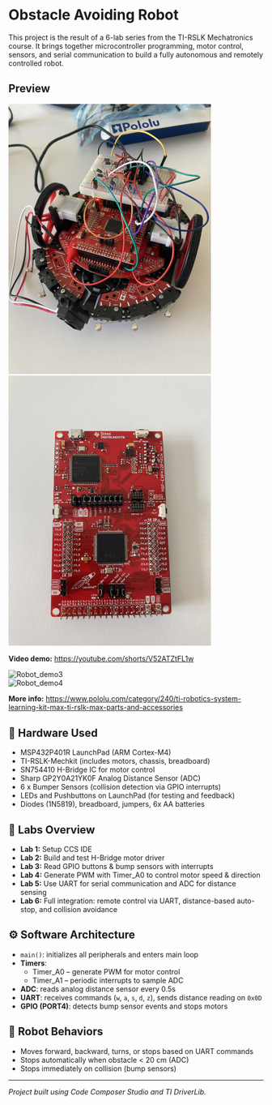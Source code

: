 # Obstacle Avoiding Robot

This project is the result of a 6-lab series from the TI-RSLK Mechatronics course. It brings together microcontroller programming, motor control, sensors, and serial communication to build a fully autonomous and remotely controlled robot.

## Preview

<img src="Robot.jpg" alt="Robot" width="400"/>
<img src="MSP432.jpg" alt="MSP432" width="400"/>
<br/>

**Video demo:** https://youtube.com/shorts/V52ATZtFL1w

![Robot_demo3](Robot_demo3.gif)  
![Robot_demo4](Robot_demo4.gif)

**More info:** https://www.pololu.com/category/240/ti-robotics-system-learning-kit-max-ti-rslk-max-parts-and-accessories

## 🔧 Hardware Used
- MSP432P401R LaunchPad (ARM Cortex-M4)
- TI-RSLK-Mechkit (includes motors, chassis, breadboard)
- SN754410 H-Bridge IC for motor control
- Sharp GP2Y0A21YK0F Analog Distance Sensor (ADC)
- 6 x Bumper Sensors (collision detection via GPIO interrupts)
- LEDs and Pushbuttons on LaunchPad (for testing and feedback)
- Diodes (1N5819), breadboard, jumpers, 6x AA batteries

## 🧠 Labs Overview

- **Lab 1:** Setup CCS IDE
- **Lab 2:** Build and test H-Bridge motor driver
- **Lab 3:** Read GPIO buttons & bump sensors with interrupts
- **Lab 4:** Generate PWM with Timer_A0 to control motor speed & direction
- **Lab 5:** Use UART for serial communication and ADC for distance sensing
- **Lab 6:** Full integration: remote control via UART, distance-based auto-stop, and collision avoidance

## ⚙️ Software Architecture

- `main()`: initializes all peripherals and enters main loop
- **Timers**: 
  - Timer_A0 – generate PWM for motor control
  - Timer_A1 – periodic interrupts to sample ADC
- **ADC**: reads analog distance sensor every 0.5s
- **UART**: receives commands (`w`, `a`, `s`, `d`, `z`), sends distance reading on `0x0D`
- **GPIO (PORT4)**: detects bump sensor events and stops motors

## 🏁 Robot Behaviors
- Moves forward, backward, turns, or stops based on UART commands
- Stops automatically when obstacle < 20 cm (ADC)
- Stops immediately on collision (bump sensors)

---

*Project built using Code Composer Studio and TI DriverLib.*
